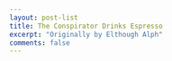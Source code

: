 ```yaml
---
layout: post-list
title: The Conspirator Drinks Espresso
excerpt: "Originally by Elthough Alph"
comments: false
---
```

